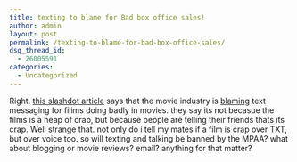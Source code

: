 ```yaml
---
title: texting to blame for Bad box office sales!
author: admin
layout: post
permalink: /texting-to-blame-for-bad-box-office-sales/
dsq_thread_id:
  - 26005591
categories:
  - Uncategorized
---
```

Right. [this slashdot article][1] says that the movie industry is [blaming][2] text messaging for filims doing badly in movies. they say its not becasue the films is a heap of crap, but because people are telling their friends thats its crap. Well strange that. not only do i tell my mates if a film is crap over TXT, but over voice too. so will texting and talking be banned by the MPAA? what about blogging or movie reviews? email? anything for that matter?

 [1]: http://slashdot.org/articles/03/08/19/1918243.shtml?tid=100&tid=137&tid=188&tid=97&tid=98&tid=99
 [2]: http://news.independent.co.uk/digital/news/story.jsp?story=434778